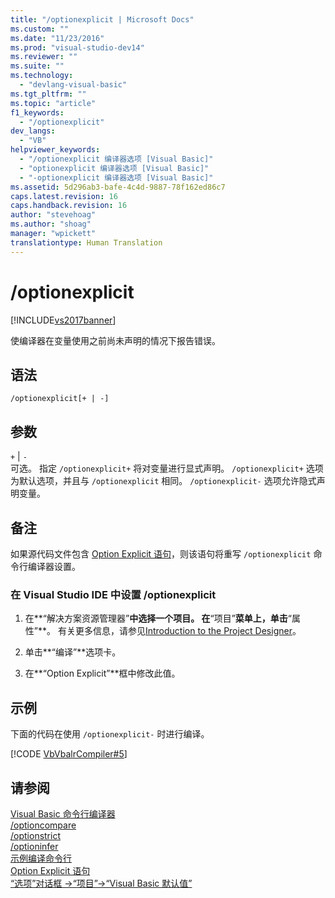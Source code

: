 ```yaml
---
title: "/optionexplicit | Microsoft Docs"
ms.custom: ""
ms.date: "11/23/2016"
ms.prod: "visual-studio-dev14"
ms.reviewer: ""
ms.suite: ""
ms.technology: 
  - "devlang-visual-basic"
ms.tgt_pltfrm: ""
ms.topic: "article"
f1_keywords: 
  - "/optionexplicit"
dev_langs: 
  - "VB"
helpviewer_keywords: 
  - "/optionexplicit 编译器选项 [Visual Basic]"
  - "optionexplicit 编译器选项 [Visual Basic]"
  - "-optionexplicit 编译器选项 [Visual Basic]"
ms.assetid: 5d296ab3-bafe-4c4d-9887-78f162ed86c7
caps.latest.revision: 16
caps.handback.revision: 16
author: "stevehoag"
ms.author: "shoag"
manager: "wpickett"
translationtype: Human Translation
---
```

# /optionexplicit
[!INCLUDE[vs2017banner](../../../csharp/includes/vs2017banner.md)]

使编译器在变量使用之前尚未声明的情况下报告错误。  
  
## 语法  
  
```  
/optionexplicit[+ | -]  
```  
  
## 参数  
 `+` &#124; `-`  
 可选。  指定 `/optionexplicit+` 将对变量进行显式声明。  `/optionexplicit+` 选项为默认选项，并且与 `/optionexplicit` 相同。  `/optionexplicit-` 选项允许隐式声明变量。  
  
## 备注  
 如果源代码文件包含 [Option Explicit 语句](../../../visual-basic/language-reference/statements/option-explicit-statement.md)，则该语句将重写 `/optionexplicit` 命令行编译器设置。  
  
### 在 Visual Studio IDE 中设置 \/optionexplicit  
  
1.  在**“解决方案资源管理器”**中选择一个项目。  在**“项目”**菜单上，单击**“属性”**。  有关更多信息，请参见[Introduction to the Project Designer](http://msdn.microsoft.com/zh-cn/898dd854-c98d-430c-ba1b-a913ce3c73d7)。  
  
2.  单击**“编译”**选项卡。  
  
3.  在**“Option Explicit”**框中修改此值。  
  
## 示例  
 下面的代码在使用 `/optionexplicit-` 时进行编译。  
  
 [!CODE [VbVbalrCompiler#5](../CodeSnippet/VS_Snippets_VBCSharp/VbVbalrCompiler#5)]  
  
## 请参阅  
 [Visual Basic 命令行编译器](../../../visual-basic/reference/command-line-compiler/index.md)   
 [\/optioncompare](../../../visual-basic/reference/command-line-compiler/optioncompare.md)   
 [\/optionstrict](../../../visual-basic/reference/command-line-compiler/optionstrict.md)   
 [\/optioninfer](../../../visual-basic/reference/command-line-compiler/optioninfer.md)   
 [示例编译命令行](../../../visual-basic/reference/command-line-compiler/sample-compilation-command-lines.md)   
 [Option Explicit 语句](../../../visual-basic/language-reference/statements/option-explicit-statement.md)   
 [“选项”对话框 \-\>“项目”\-\>“Visual Basic 默认值”](/visual-studio/ide/reference/visual-basic-defaults-projects-options-dialog-box)